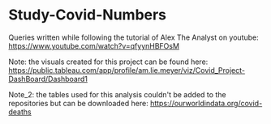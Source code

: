 # Study-Covid-Numbers

Queries written while following the tutorial of Alex The Analyst on youtube: https://www.youtube.com/watch?v=qfyynHBFOsM

Note: the visuals created for this project can be found here: https://public.tableau.com/app/profile/am.lie.meyer/viz/Covid_Project-DashBoard/Dashboard1

Note_2: the tables used for this analysis couldn't be added to the repositories but can be downloaded here: https://ourworldindata.org/covid-deaths
